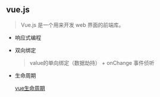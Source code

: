 ## vue.js

  > Vue.js 是一个用来开发 web 界面的前端库。

  * 响应式编程

  * 双向绑定

    > value的单向绑定（数据劫持） + onChange 事件侦听

  * 生命周期

    [vue生命周期](../images/lifecycle.jpg)
